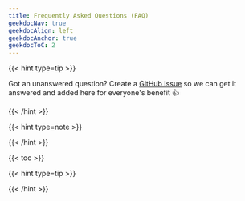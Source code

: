 ```yaml
---
title: Frequently Asked Questions (FAQ)
geekdocNav: true
geekdocAlign: left
geekdocAnchor: true
geekdocToC: 2
---
```


{{< hint type=tip >}}

Got an unanswered question? Create a [GitHub Issue](https://github.com/daveRendon/azinsider/issues) so we can get it answered and added here for everyone's benefit 👍

{{< /hint >}}

{{< hint type=note >}}



{{< /hint >}}

{{< toc >}}

{{< hint type=tip >}}


{{< /hint >}}

